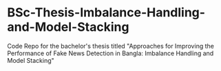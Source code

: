 # BSc-Thesis-Imbalance-Handling-and-Model-Stacking
Code Repo for the bachelor's thesis titled "Approaches for Improving the Performance of Fake News Detection in Bangla: Imbalance Handling and Model Stacking"
